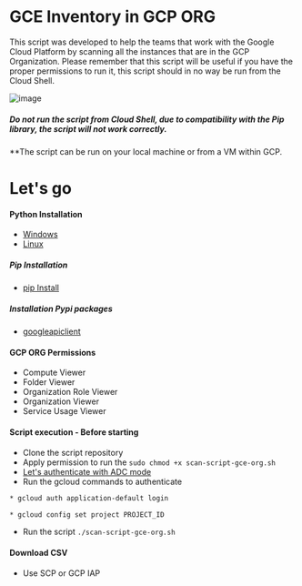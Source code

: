 # GCE Inventory in GCP ORG

This script was developed to help the teams that work with the Google Cloud Platform by scanning all the instances that are in the GCP Organization. Please remember that this script will be useful if you have the proper permissions to run it, this script should in no way be run from the Cloud Shell.

![image](https://github.com/alex-mello/gcp-scan-gce-org/assets/39780604/f385754b-5d9e-4472-a286-a5326592aa99)

##### Do not run the script from Cloud Shell, due to compatibility with the Pip library, the script will not work correctly.

**The script can be run on your local machine or from a VM within GCP.

# Let's go

#### Python Installation
* [Windows](https://python.org.br/instalacao-windows/)
* [Linux](https://python.org.br/instalacao-linux/)
##### Pip Installation
* [pip Install](https://packaging.python.org/en/latest/guides/installing-using-linux-tools/#installing-pip-setuptools-wheel-with-linux-package-managers)
##### Installation Pypi packages
* [googleapiclient](https://pypi.org/project/google-api-python-client/)
#### GCP ORG Permissions
* Compute Viewer
* Folder Viewer
* Organization Role Viewer
* Organization Viewer
* Service Usage Viewer
#### Script execution - Before starting
* Clone the script repository
* Apply permission to run the ```sudo chmod +x scan-script-gce-org.sh ```
* [Let's authenticate with ADC mode](https://cloud.google.com/docs/authentication/provide-credentials-adc?hl=pt-br)
* Run the gcloud commands to authenticate
```sh
* gcloud auth application-default login
```
```sh
* gcloud config set project PROJECT_ID
```
* Run the script ```./scan-script-gce-org.sh```
#### Download CSV
* Use SCP or GCP IAP
